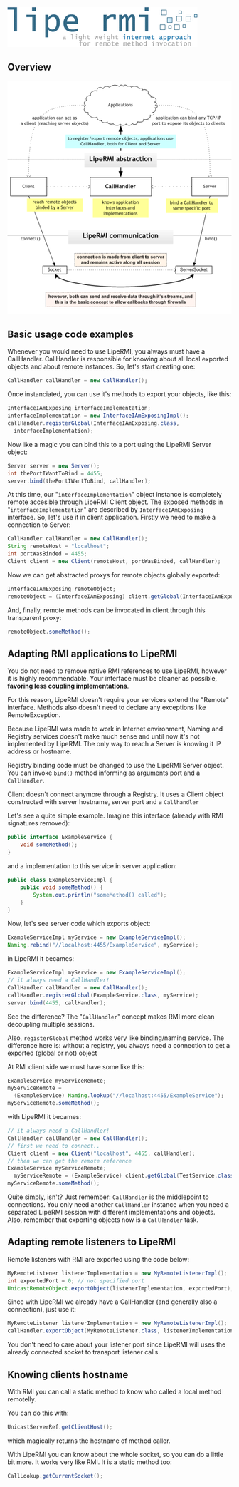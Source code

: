 ![img_p0_1](logo.png)

## Overview
![img_p0_7](hla.png)

## Basic usage code examples

Whenever you would need to use LipeRMI, you always must have a CallHandler. CallHandler is responsible for knowing about all local exported objects and about remote instances. So, let's start creating one:
```java
CallHandler callHandler = new CallHandler();

```

Once instanciated, you can use it's methods to export your objects, like this:
```java
InterfaceIAmExposing interfaceImplementation;
interfaceImplementation = new InterfaceIAmExposingImpl();
callHandler.registerGlobal(InterfaceIAmExposing.class,
  interfaceImplementation);

```

Now like a magic you can bind this to a port using the LipeRMI Server object:
```java
Server server = new Server();
int thePortIWantToBind = 4455;
server.bind(thePortIWantToBind, callHandler);

```
At this time, our "`interfaceImplementation`" object instance is completely remote accesible through LipeRMI Client object. The exposed methods in "`interfaceImplementation`" are described by `InterfaceIAmExposing` interface.
So, let's use it in client application. Firstly we need to make a connection to Server:
```java
CallHandler callHandler = new CallHandler();
String remoteHost = "localhost";
int portWasBinded = 4455;
Client client = new Client(remoteHost, portWasBinded, callHandler);
```

Now we can get abstracted proxys for remote objects globally exported:
```java
InterfaceIAmExposing remoteObject;
remoteObject = (InterfaceIAmExposing) client.getGlobal(InterfaceIAmExposing.class);

```

And, finally, remote methods can be invocated in client through this transparent proxy:
```java
remoteObject.someMethod();

```

## Adapting RMI applications to LipeRMI

You do not need to remove native RMI references to use LipeRMI, however it is highly recommendable.
Your interface must be cleaner as possible, **favoring less coupling implementations**.

For this reason, LipeRMI doesn't require your services extend the "Remote" interface. Methods also doesn't need to declare any exceptions like RemoteException.

Because LipeRMI was made to work in Internet environment, Naming and Registry services doesn't make much sense and until now it's not implemented by LipeRMI. The only way to reach a Server is knowing it IP address or hostname.

Registry binding code must be changed to use the LipeRMI Server object. You can invoke `bind()` method informing as arguments port and a `CallHandler`.

Client doesn't connect anymore through a Registry. It uses a Client object constructed with server hostname, server port and a `Callhandler`

Let's see a quite simple example. Imagine this interface (already with RMI signatures removed):
```java
public interface ExampleService {
    void someMethod();
}

```

and a implementation to this service in server application:
```java
public class ExampleServiceImpl {
    public void someMethod() {
        System.out.println("someMethod() called");
    }
}

```

Now, let's see server code which exports object:
```java
ExampleServiceImpl myService = new ExampleServiceImpl();
Naming.rebind("//localhost:4455/ExampleService", myService);

```

in LipeRMI it becames:
```java
ExampleServiceImpl myService = new ExampleServiceImpl();
// it always need a CallHandler!
CallHandler callHandler = new CallHandler();
callHandler.registerGlobal(ExampleService.class, myService);
server.bind(4455, callHandler);

```

See the difference? The "`CallHandler`" concept makes RMI more clean decoupling multiple sessions.

Also, `registerGlobal` method works very like binding/naming service. The difference here is: without a registry, you always need a connection to get a exported (global or not) object

At RMI client side we must have some like this:
```java
ExampleService myServiceRemote;
myServiceRemote =
  (ExampleService) Naming.lookup("//localhost:4455/ExampleService");
myServiceRemote.someMethod();

```

with LipeRMI it becames:
```java
// it always need a CallHandler!
CallHandler callHandler = new CallHandler();
// first we need to connect..
Client client = new Client("localhost", 4455, callHandler);
// then we can get the remote reference
ExampleService myServiceRemote;
  myServiceRemote = (ExampleService) client.getGlobal(TestService.class);
myServiceRemote.someMethod();

```

Quite simply, isn't? Just remember: `CallHandler` is the middlepoint to connections. You only need another `CallHandler` instance when you need a separated LipeRMI session with different implementations and objects. Also, remember that exporting objects now is a `CallHandler` task.

## Adapting remote listeners to LipeRMI

Remote listeners with RMI are exported using the code below:
```java
MyRemoteListener listenerImplementation = new MyRemoteListenerImpl();
int exportedPort = 0; // not specified port
UnicastRemoteObject.exportObject(listenerImplementation, exportedPort);

```

Since with LipeRMI we already have a CallHandler (and generally also a connection), just use it:
```java
MyRemoteListener listenerImplementation = new MyRemoteListenerImpl();
callHandler.exportObject(MyRemoteListener.class, listenerImplementation);

```

You don't need to care about your listener port since LipeRMI will uses the already connected socket to transport listener calls.

## Knowing clients hostname

With RMI you can call a static method to know who called a local method remotelly.

You can do this with:
```java
UnicastServerRef.getClientHost();

```

which magically returns the hostname of method caller.

With LipeRMI you can know about the whole socket, so you can do a little bit more.
It works very like RMI. It is a static method too:

```java
CallLookup.getCurrentSocket();

```
